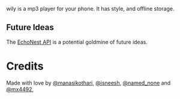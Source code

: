 wily is a mp3 player for your phone. It has style, and offline storage.

## Future Ideas

The [EchoNest API][] is a potential goldmine of future ideas.

# Credits

Made with love by [@manasikothari](https://twitter.com/manasikothari),
[@isneesh](https://twitter.com/isneesh), [@named_none](https://twitter.com/named_none) and [@mx4492](https://twitter.com/mx4492),

[EchoNest API]: http://developer.echonest.com/
